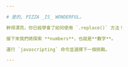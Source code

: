 ```yaml
---

# 是的, PIZZA _IS_ WONDERFUL。

幹得漂亮，你已經學會了如何使用 `.replace()` 方法！

接下來我們將探索 **numbers**，也就是**數字**。

運行 `javascripting` 命令並選擇下一個挑戰。

---
```

